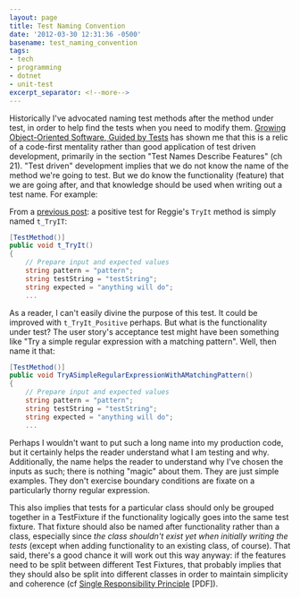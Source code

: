 ```yaml
---
layout: page
title: Test Naming Convention
date: '2012-03-30 12:31:36 -0500'
basename: test_naming_convention
tags:
- tech
- programming
- dotnet
- unit-test
excerpt_separator: <!--more-->
---
```


Historically I've advocated naming test methods after the method under test, in
order to help find the tests when you need to modify them. <a
href="http://my.safaribooksonline.com/book/software-engineering-and-development/software-testing/9780321574442">Growing
Object-Oriented Software, Guided by Tests</a> has shown me that this is a relic
of a code-first mentality rather than good application of test driven
development, primarily in the section "Test Names Describe Features" (ch 21).
"Test driven" development implies that we do not know the name of the method
we're going to test. But we do know the functionality (feature) that we are
going after, and that knowledge should be used when writing out a test name. For
example:

<!--more-->

From a <a
href="http://www.safnet.com/writing/tech/2012/02/a-recipe-for-setting-up-automated-test-projects.html">previous
post</a>: a positive test for Reggie's `TryIt` method is simply named `t_TryIT`:

```csharp
[TestMethod()]
public void t_TryIt()
{
    // Prepare input and expected values
    string pattern = "pattern";
    string testString = "testString";
    string expected = "anything will do";
    ...
```

As a reader, I can't easily divine the purpose of this test. It could be improved with `t_TryIt_Positive` perhaps. But what is the functionality under test? The user story's acceptance test might have been something like "Try a simple regular expression with a matching pattern". Well, then name it that:

```csharp
[TestMethod()]
public void TryASimpleRegularExpressionWithAMatchingPattern()
{
    // Prepare input and expected values
    string pattern = "pattern";
    string testString = "testString";
    string expected = "anything will do";
    ...
```

Perhaps I wouldn't want to put such a long name into my production code, but it
certainly helps the reader understand what I am testing and why. Additionally,
the name helps the reader to understand why I've chosen the inputs as such;
there is nothing "magic" about them. They are just simple examples. They don't
exercise boundary conditions are fixate on a particularly thorny regular
expression.

This also implies that tests for a particular class should only be grouped
together in a TestFixture if the functionality logically goes into the same test
fixture. That fixture should also be named after functionality rather than a
class, especially since _the class shouldn't exist yet when initially writing
the tests_ (except when adding functionality to an existing class, of course).
That said, there's a good chance it will work out this way anyway: if the
features need to be split between different Test Fixtures, that probably implies
that they should also be split into different classes in order to maintain
simplicity and coherence (cf <a
href="http://www.objectmentor.com/resources/articles/srp.pdf">Single
Responsibility Principle</a> [PDF]).

